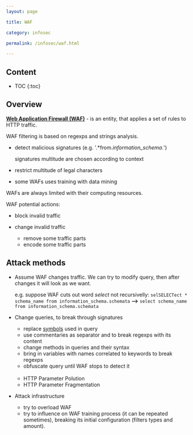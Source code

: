 ```yaml
---
layout: page

title: WAF

category: infosec

permalink: /infosec/waf.html

---
```


<article class="markdown-body" markdown="1">

## Content

* TOC
{:toc}

## Overview

[**Web Application Firewall (WAF)**](https://www.owasp.org/index.php/Web_Application_Firewall) - is an entity, that applies a set of rules to HTTP traffic.

WAF filtering is based on regexps and strings analysis.

- detect malicious signatures (e.g. '.*from.*information_schema.*')

    signatures multitude are chosen according to context

- restrict multitude of legal characters
- some WAFs uses training with data mining

WAFs are always limited with their computing resources.

WAF potential actions:

- block invalid traffic
- change invalid traffic

    - remove some traffic parts
    - encode some traffic parts

## Attack methods

- Assume WAF changes traffic. We can try to modify query, then after changes it will look as we want.

    e.g. suppose WAF cuts out word *select* not recursivelly: `selSELECTect * schema_name from information_schema.schemata` **-->** `select schema_name from information_schema.schemata`

- Change queries, to break through signatures

    - replace [symbols](./encodings.html#special-characters) used in query
    - use commentaries as separator and to break regexps with its content
    - change methods in queries and their syntax
    - bring in variables with names correlated to keywords to break regexps
    - obfuscate query until WAF stops to detect it

    <br>

    - HTTP Parameter Polution
    - HTTP Parameter Fragmentation

- Attack infrastructure

    - try to overload WAF
    - try to influence on WAF training process (it can be repeated sometimes), breaking its initial configuration (filters types and amount).

</article>